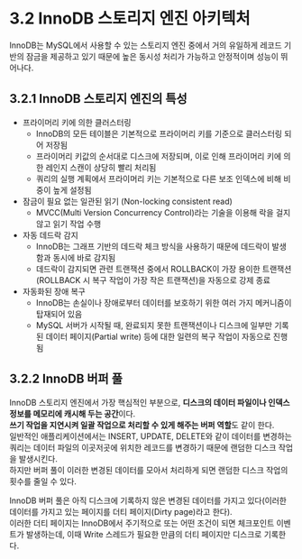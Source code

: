 # 3.2 InnoDB 스토리지 엔진 아키텍처

InnoDB는 MySQL에서 사용할 수 있는 스토리지 엔진 중에서 거의 유일하게 레코드 기반의 잠금을 제공하고 있기 때문에 높은 동시성 처리가 가능하고 안정적이며 성능이 뛰어나다.

## 3.2.1 InnoDB 스토리지 엔진의 특성

- 프라이머리 키에 의한 클러스터링
  - InnoDB의 모든 테이블은 기본적으로 프라이머리 키를 기준으로 클러스터링 되어 저장됨
  - 프라이머리 키값의 순서대로 디스크에 저장되며, 이로 인해 프라이머리 키에 의한 레인지 스캔이 상당히 빨리 처리됨
  - 쿼리의 실행 계획에서 프라이머리 키는 기본적으로 다른 보조 인덱스에 비해 비중이 높게 설정됨
- 잠금이 필요 없는 일관된 읽기 (Non-locking consistent read)
  - MVCC(Multi Version Concurrency Control)라는 기술을 이용해 락을 걸지 않고 읽기 작업 수행
- 자동 데드락 감지
  - InnoDB는 그래프 기반의 데드락 체크 방식을 사용하기 때문에 데드락이 발생함과 동시에 바로 감지됨
  - 데드락이 감지되면 관련 트랜잭션 중에서 ROLLBACK이 가장 용이한 트랜잭션(ROLLBACK 시 복구 작업이 가장 작은 트랜잭션)을 자동으로 강제 종료
- 자동화된 장애 복구
  - InnoDB는 손실이나 장애로부터 데이터를 보호하기 위한 여러 가지 메커니즘이 탑재되어 있음
  - MySQL 서버가 시작될 때, 완료되지 못한 트랜잭션이나 디스크에 일부만 기록된 데이터 페이지(Partial write) 등에 대한 일련의 복구 작업이 자동으로 진행됨

## 3.2.2 InnoDB 버퍼 풀

InnoDB 스토리지 엔진에서 가장 핵심적인 부분으로, **디스크의 데이터 파일이나 인덱스 정보를 메모리에 캐시해 두는 공간**이다.  
**쓰기 작업을 지연시켜 일괄 작업으로 처리할 수 있게 해주는 버퍼 역할**도 같이 한다.  
일반적인 애플리케이션에서는 INSERT, UPDATE, DELETE와 같이 데이터를 변경하는 쿼리는 데이터 파일의 이곳저곳에 위치한 레코드를 변경하기 때문에 랜덤한 디스크 작업을 발생시킨다.  
하지만 버퍼 풀이 이러한 변경된 데이터를 모아서 처리하게 되면 랜덤한 디스크 작업의 횟수를 줄일 수 있다.

InnoDB 버퍼 풀은 아직 디스크에 기록하지 않은 변경된 데이터를 가지고 있다(이러한 데이터를 가지고 있는 페이지를 더티 페이지(Dirty page)라고 한다).  
이러한 더티 페이지는 InnoDB에서 주기적으로 또는 어떤 조건이 되면 체크포인트 이벤트가 발생하는데, 이때 Write 스레드가 필요한 만큼의 더티 페이지만 디스크로 기록한다.
